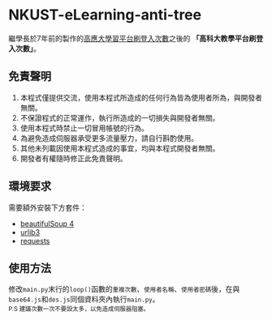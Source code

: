 # NKUST-eLearning-anti-tree
繼學長於7年前的製作的[高應大學習平台刷登入次數](https://github.com/Xi-Plus/NKUST-ilearning-anti-tree)之後的 **「高科大教學平台刷登入次數」**。

## 免責聲明
1. 本程式僅提供交流，使用本程式所造成的任何行為皆為使用者所為，與開發者無關。
2. 不保證程式的正常運作，執行所造成的一切損失與開發者無關。
3. 使用本程式時禁止一切冒用帳號的行為。
4. 為避免造成伺服器承受更多流量壓力，請自行斟酌使用。
5. 其他未列載因使用本程式造成的事宜，均與本程式開發者無關。
6. 開發者有權隨時修正此免責聲明。

## 環境要求
需要額外安裝下方套件：
+ [beautifulSoup 4](https://pypi.org/project/beautifulsoup4/)
+ [urlib3](https://pypi.org/project/urllib3/)
+ [requests](https://pypi.org/project/requests/)

## 使用方法
修改`main.py`末行的`loop()`函數的`重複次數`、`使用者名稱`、`使用者密碼`後，在與`base64.js`和`des.js`同個資料夾內執行`main.py`。  
<sub>P.S 建議次數一次不要設太多，以免造成伺服器阻塞。</sub>

